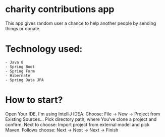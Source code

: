# charity contributions app

This app gives random user a chance to help another people by sending things or donate.

# Technology used:

```
- Java 8
- Spring Boot
- Spring Form
- Hibernate
- Spring Data JPA
```

# How to start?

Open Your IDE, I'm using IntelliJ IDEA.
Choose: File -> New -> Project from Existing Sources...
Pick directory path, where You've clone a project and confirm.
Next to choose: Import project from external model and pick Maven.
Follows choose: Next -> Next -> Next -> Finish
